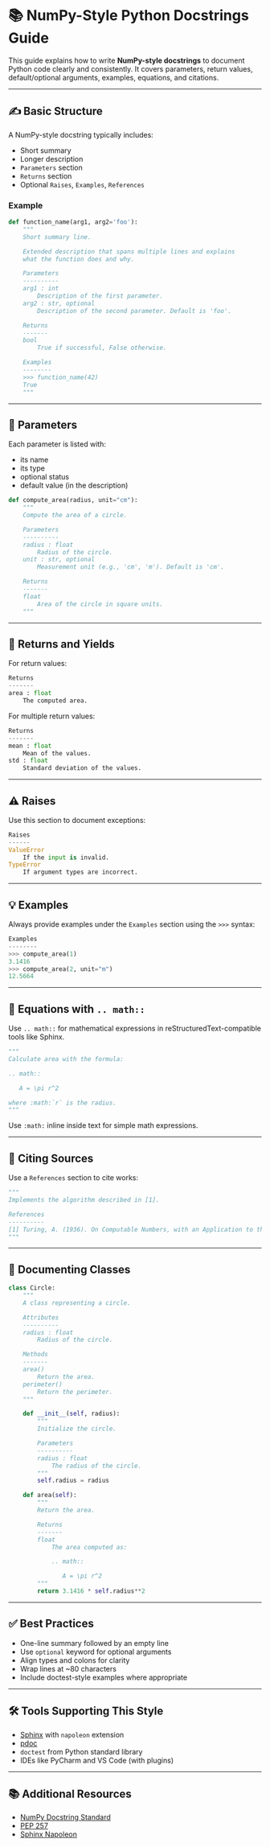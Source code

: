# 📚 NumPy-Style Python Docstrings Guide

This guide explains how to write **NumPy-style docstrings** to document Python code clearly and consistently. It covers parameters, return values, default/optional arguments, examples, equations, and citations.

---

## ✍️ Basic Structure

A NumPy-style docstring typically includes:

- Short summary
- Longer description
- `Parameters` section
- `Returns` section
- Optional `Raises`, `Examples`, `References`

### Example

```python
def function_name(arg1, arg2='foo'):
    """
    Short summary line.

    Extended description that spans multiple lines and explains
    what the function does and why.

    Parameters
    ----------
    arg1 : int
        Description of the first parameter.
    arg2 : str, optional
        Description of the second parameter. Default is 'foo'.

    Returns
    -------
    bool
        True if successful, False otherwise.

    Examples
    --------
    >>> function_name(42)
    True
    """
````

---

## 🧩 Parameters

Each parameter is listed with:

* its name
* its type
* optional status
* default value (in the description)

```python
def compute_area(radius, unit="cm"):
    """
    Compute the area of a circle.

    Parameters
    ----------
    radius : float
        Radius of the circle.
    unit : str, optional
        Measurement unit (e.g., 'cm', 'm'). Default is 'cm'.

    Returns
    -------
    float
        Area of the circle in square units.
    """
```

---

## 🔁 Returns and Yields

For return values:

```python
Returns
-------
area : float
    The computed area.
```

For multiple return values:

```python
Returns
-------
mean : float
    Mean of the values.
std : float
    Standard deviation of the values.
```

---

## ⚠️ Raises

Use this section to document exceptions:

```python
Raises
------
ValueError
    If the input is invalid.
TypeError
    If argument types are incorrect.
```

---

## 💡 Examples

Always provide examples under the `Examples` section using the `>>>` syntax:

```python
Examples
--------
>>> compute_area(1)
3.1416
>>> compute_area(2, unit="m")
12.5664
```

---

## 🧮 Equations with `.. math::`

Use `.. math::` for mathematical expressions in reStructuredText-compatible tools like Sphinx.

```python
"""
Calculate area with the formula:

.. math::

   A = \pi r^2

where :math:`r` is the radius.
"""
```

Use `:math:` inline inside text for simple math expressions.

---

## 📖 Citing Sources

Use a `References` section to cite works:

```python
"""
Implements the algorithm described in [1].

References
----------
[1] Turing, A. (1936). On Computable Numbers, with an Application to the Entscheidungsproblem.
"""
```

---

## 🧱 Documenting Classes

```python
class Circle:
    """
    A class representing a circle.

    Attributes
    ----------
    radius : float
        Radius of the circle.

    Methods
    -------
    area()
        Return the area.
    perimeter()
        Return the perimeter.
    """

    def __init__(self, radius):
        """
        Initialize the circle.

        Parameters
        ----------
        radius : float
            The radius of the circle.
        """
        self.radius = radius

    def area(self):
        """
        Return the area.

        Returns
        -------
        float
            The area computed as:

            .. math::

               A = \pi r^2
        """
        return 3.1416 * self.radius**2
```

---

## ✅ Best Practices

* One-line summary followed by an empty line
* Use `optional` keyword for optional arguments
* Align types and colons for clarity
* Wrap lines at \~80 characters
* Include doctest-style examples where appropriate

---

## 🛠️ Tools Supporting This Style

* [Sphinx](https://www.sphinx-doc.org) with `napoleon` extension
* [pdoc](https://pdoc.dev)
* `doctest` from Python standard library
* IDEs like PyCharm and VS Code (with plugins)

---

## 📚 Additional Resources

* [NumPy Docstring Standard](https://numpydoc.readthedocs.io/en/latest/format.html)
* [PEP 257](https://peps.python.org/pep-0257/)
* [Sphinx Napoleon](https://www.sphinx-doc.org/en/master/usage/extensions/napoleon.html)
